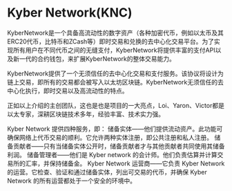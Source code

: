 # Kyber Network(KNC)

KyberNetwork是一个具备高流动性的数字资产（各种加密代币，例如以太币及其ERC20代币，比特币和ZCash等）即时交易和兑换的去中心化交易平台。为了实现所有用户在不同代币之间的无缝支付，KyberNetwork将提供丰富的支付API以及新一代的合约钱包，来扩展KyberNetwork的整体交易能力。

KyberNetwork提供了一个无须信任的去中心化交易和支付服务。该协议将设计为链上交易，即所有的交易都会被写入以太坊区块链。KyberNetwork无须信任的去中心化执行，即时交易以及高流动性的特点。

正如以上介绍的主创团队，这也是也是项目的一大亮点，Loi、Yaron、Victor都是以太专家，深耕区块链技术多年，经验丰富、技术实力强。

Kyber Network 提供四种服务，即：
储备实体——他们提供流动资产。此功能可确保网络上代币交易的顺利。它允许两种实体注册，即公共注册和私人注册。
储备贡献者——只有当储备实体公开时，储备贡献者才与其他贡献者共同使用其储备利润。
储备管理者——他们是 Kyber network 的会计师。他们负责估算并计算交易所的汇率，并保持储备金。
Kyber Network 运营商——它负责 Kyber Network 的运营。它检查、验证和通过储备实体，列出可交易的代币，并确保 Kyber Network 的所有运营都处于一个安全的环境中。

